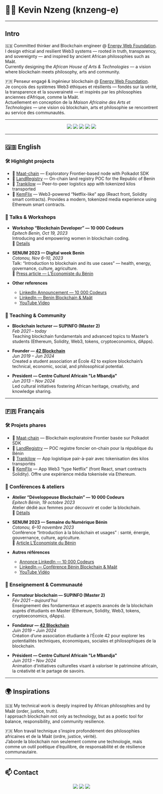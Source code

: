 # 👋🏾 Kevin Nzeng (knzeng-e)

---

## Intro

🇬🇧 Committed thinker and Blockchain engineer @ [Energy Web Foundation](https://energyweb.org).  
I design ethical and resilient Web3 systems — rooted in truth, transparency, and sovereignty — and inspired by ancient African philosophies such as Maât.  
Currently designing the *African House of Arts & Technologies* — a vision where blockchain meets philosophy, arts and community.  

🇫🇷 Penseur engagé & ingénieur blockchain @ [Energy Web Foundation](https://energyweb.org).  
Je conçois des systèmes Web3 éthiques et résilients — fondés sur la vérité, la transparence et la souveraineté — et inspirés par les philosophies anciennes d’Afrique, comme la Maât.  
Actuellement en conception de la *Maison Africaine des Arts et Technologies* — une vision où blockchain, arts et philosophie se rencontrent au service des communautés.  

---

<p align="center">
  <img src="https://img.shields.io/badge/Energy%20Web-7a59FF?style=for-the-badge&logo=energyweb&logoColor=white" />
  <img src="https://img.shields.io/badge/Rust-000000?style=for-the-badge&logo=rust&logoColor=white" />
  <img src="https://img.shields.io/badge/Solidity-363636?style=for-the-badge&logo=solidity&logoColor=white" />
  <img src="https://img.shields.io/badge/Polkadot-E6007A?style=for-the-badge&logo=polkadot&logoColor=white" />
  <img src="https://img.shields.io/badge/Substrate-153D6F?style=for-the-badge&logo=paritysubstrate&logoColor=white" />
</p>

---

## 🇬🇧 English

### 🛠️ Highlight projects
- 🔗 [Maat-chain](https://github.com/knzeng-e/Maat-chain) — Exploratory Frontier-based node with Polkadot SDK  
- 🔗 [LandRegistry](https://github.com/knzeng-e/LandRegistry) — On-chain land registry POC for the Republic of Benin
- 🔗 [Trankilow](https://github.com/knzeng-e/trankilow_v2) — Peer-to-peer logistics app with tokenized kilos transported
- 🔗 [KemFlix](https://github.com/knzeng-e/KemFlix) — Web3-powered “Netflix-like” app (React front, Solidity smart contracts). Provides a modern, tokenized media experience using Ethereum smart contracts. 

### 🎤 Talks & Workshops
- **Workshop “Blockchain Developer” — 10 000 Codeurs**  
_Epitech Benin, Oct 19, 2023_  
Introducing and empowering women in blockchain coding.  
🔗 [Details](https://10000codeurs.com/atelier-developpeuse-blockchain/)

- **SENUM 2023 — Digital week Benin**  
_Cotonou, Nov 6–10, 2023_  
Talk: “Introduction to blockchain and its use cases” — health, energy, governance, culture, agriculture.  
🔗 [Press article — L’Économiste du Bénin](https://leconomistebenin.com/les-opportunites-et-defis-de-la-blockchain-presentes/)

- **Other references**  
  - [LinkedIn Announcement — 10 000 Codeurs](https://www.linkedin.com/posts/10000codeurs_kevin-nzeng-essimengane-est-un-ing%C3%A9nieur-activity-7095743159099383808-q5cH/)  
  - [LinkedIn — Benin Blockchain & Maât](https://www.linkedin.com/posts/kevin-nzeng-essimengane_b%C3%A9nin-blockchain-ma%C3%A2t-activity-7133212051027451904-sIcY/)  
  - [YouTube Video](https://www.youtube.com/watch?v=g0v8hxs5yso)

### 👥 Teaching & Community
- **Blockchain lecturer — SUPINFO (Master 2)**  
_Feb 2021 – today_  
Teaching blockchain fundamentals and advanced topics to Master’s students (Ethereum, Solidity, Web3, tokens, cryptoeconomics, dApps).  

- **Founder — [42 Blockchain](https://www.youtube.com/@42blockchain)**  
_Jun 2019 – Jun 2024_  
Created a student association at École 42 to explore blockchain’s technical, economic, social, and philosophical potential.  

- **President — Centre Culturel Africain "Le Mbandja"**  
_Jun 2013 – Nov 2024_  
Led cultural initiatives fostering African heritage, creativity, and knowledge sharing.  

---

## 🇫🇷 Français

### 🛠️ Projets phares
- 🔗 [Maat-chain](https://github.com/knzeng-e/Maat-chain) — Blockchain exploratoire Frontier basée sur Polkadot SDK  
- 🔗 [LandRegistry](https://github.com/knzeng-e/LandRegistr) — POC registre foncier on-chain pour la république du Bénin
- 🔗 [Trankilow](https://github.com/knzeng-e/trankilow_v2) — App logistique pair-à-pair avec tokenisation des kilos transportés  
- 🔗 [KemFlix](https://github.com/knzeng-e/KemFlix) — App Web3 “type Netflix” (front React, smart contracts Solidity). Offre une expérience média tokenisée via Ethereum.  

### 🎤 Conférences & ateliers
- **Atelier “Développeuse Blockchain” — 10 000 Codeurs**  
_Epitech Bénin, 19 octobre 2023_  
Atelier dédié aux femmes pour découvrir et coder la blockchain.  
🔗 [Détails](https://10000codeurs.com/atelier-developpeuse-blockchain/)

- **SENUM 2023 — Semaine du Numérique Bénin**  
_Cotonou, 6–10 novembre 2023_  
Conférence “Introduction à la blockchain et usages” : santé, énergie, gouvernance, culture, agriculture.  
🔗 [Article L’Économiste du Bénin](https://leconomistebenin.com/les-opportunites-et-defis-de-la-blockchain-presentes/)

- **Autres références**  
  - [Annonce LinkedIn — 10 000 Codeurs](https://www.linkedin.com/posts/10000codeurs_kevin-nzeng-essimengane-est-un-ing%C3%A9nieur-activity-7095743159099383808-q5cH/)  
  - [LinkedIn — Conférence Bénin Blockchain & Maât](https://www.linkedin.com/posts/kevin-nzeng-essimengane_b%C3%A9nin-blockchain-ma%C3%A2t-activity-7133212051027451904-sIcY/)  
  - [YouTube Vidéo](https://www.youtube.com/watch?v=g0v8hxs5yso)

### 👥 Enseignement & Communauté
- **Formateur blockchain — SUPINFO (Master 2)**  
_Fév 2021 – aujourd’hui_  
Enseignement des fondamentaux et aspects avancés de la blockchain auprès d’étudiants en Master (Ethereum, Solidity, Web3, tokens, cryptoeconomics, dApps).  

- **Fondateur — [42 Blockchain](https://www.youtube.com/@42blockchain)**  
_Juin 2019 – Juin 2024_  
Création d’une association étudiante à l’École 42 pour explorer les potentialités techniques, économiques, sociales et philosophiques de la blockchain.  

- **Président — Centre Culturel Africain "Le Mbandja"**  
_Juin 2013 – Nov 2024_  
Animation d’initiatives culturelles visant à valoriser le patrimoine africain, la créativité et le partage de savoirs.  

---

## 🌍 Inspirations

🇬🇧 My technical work is deeply inspired by African philosophies and by Maât (order, justice, truth).  
I approach blockchain not only as technology, but as a poetic tool for balance, responsibility, and community resilience.  

🇫🇷 Mon travail technique s’inspire profondément des philosophies africaines et de la Maât (ordre, justice, vérité).  
J’aborde la blockchain non seulement comme une technologie, mais comme un outil poétique d’équilibre, de responsabilité et de résilience communautaire.  

---

## 📫 Contact
<p align="center">
  <a href="https://www.linkedin.com/in/kevin-nzeng-essimengane/"><img src="https://img.shields.io/badge/LinkedIn-0A66C2?style=for-the-badge&logo=linkedin&logoColor=white"/></a>
  <a href="https://twitter.com/knzeng_e"><img src="https://img.shields.io/badge/Twitter/X-000000?style=for-the-badge&logo=x&logoColor=white"/></a>
  <a href="https://github.com/knzeng-e"><img src="https://img.shields.io/badge/GitHub-181717?style=for-the-badge&logo=github&logoColor=white"/></a>
</p>
